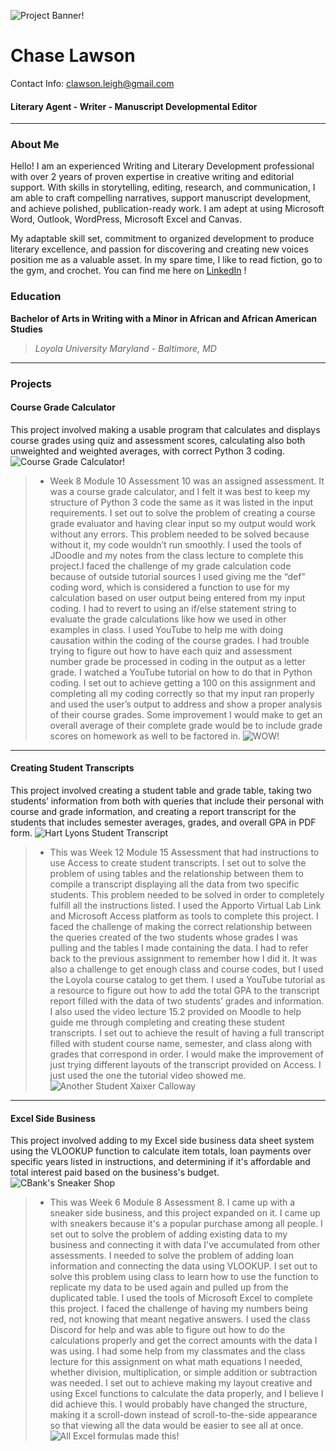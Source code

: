 ![Project Banner!](project_images/Banner.png)
# Chase Lawson
Contact Info: clawson.leigh@gmail.com
#### Literary Agent - Writer - Manuscript Developmental Editor

***

### About Me 
Hello! I am an experienced Writing and Literary Development professional with
over 2 years of proven expertise in creative writing and editorial support.
With skills in storytelling, editing, research, and communication, I am able to craft
compelling narratives, support manuscript development, and achieve polished,
publication-ready work. I am adept at using Microsoft Word, Outlook, WordPress,
Microsoft Excel and Canvas.

My adaptable skill set, commitment to organized development to produce literary
excellence, and passion for discovering and creating new voices position me as a
valuable asset. In my spare time, I like to read fiction, go to the gym, and crochet.
You can find me here on [LinkedIn](www.linkedin.com/in/cleighlawson) !

### Education 
**Bachelor of Arts in Writing with a Minor in African and African American Studies**
> *Loyola University Maryland - Baltimore, MD*

***

### Projects

#### Course Grade Calculator
This project involved making a usable program that calculates and displays course
grades using quiz and assessment scores, calculating also both unweighted and
weighted averages, with correct Python 3 coding.
![Course Grade Calculator!](/project_images/Project_1_Screenshot.png "Project 1 - Course Grade Calculator")
 > - Week 8 Module 10 Assessment 10 was an assigned assessment. It was a course
grade calculator, and I felt it was best to keep my structure of Python 3 code the
same as it was listed in the input requirements. I set out to solve the problem of
creating a course grade evaluator and having clear input so my output would work
without any errors. This problem needed to be solved because without it, my code
wouldn’t run smoothly. I used the tools of JDoodle and my notes from the class
lecture to complete this project.I faced the challenge of my grade calculation code
because of outside tutorial sources I used giving me the “def” coding word, which
is considered a function to use for my calculation based on user output being
entered from my input coding. I had to revert to using an if/else statement string to
evaluate the grade calculations like how we used in other examples in class. I used
YouTube to help me with doing causation within the coding of the course grades. I
had trouble trying to figure out how to have each quiz and assessment number
grade be processed in coding in the output as a letter grade. I watched a YouTube
tutorial on how to do that in Python coding. I set out to achieve getting a 100 on
this assignment and completing all my coding correctly so that my input ran
properly and used the user’s output to address and show a proper analysis of their
course grades. Some improvement I would make to get an overall average of their
complete grade would be to include grade scores on homework as well to be
factored in.
![WOW!](/project_images/Project_1.2_Screenshot.png "Project 1 - Course Grade Calculator")

***

#### Creating Student Transcripts
This project involved creating a student table and grade table, taking two students’ information from both with queries that include
their personal with course and grade information, and creating a report transcript
for the students that includes semester averages, grades, and overall GPA in PDF
form.
 ![Hart Lyons Student Transcript](/project_images/Project_2_Screenshot.png "Project 2 - Using Microsoft Access")
 > - This was Week 12 Module 15 Assessment that had instructions to use Access to
create student transcripts. I set out to solve the problem of using tables and the
relationship between them to compile a transcript displaying all the data from two
specific students. This problem needed to be solved in order to completely fulfill
all the instructions listed. I used the Apporto Virtual Lab Link and Microsoft Access
platform as tools to complete this project. I faced the challenge of making the
correct relationship between the queries created of the two students whose
grades I was pulling and the tables I made containing the data. I had to refer back
to the previous assignment to remember how I did it. It was also a challenge to get
enough class and course codes, but I used the Loyola course catalog to get them.
I used a YouTube tutorial as a resource to figure out how to add the total GPA to
the transcript report filled with the data of two students’ grades and information. I
also used the video lecture 15.2 provided on Moodle to help guide me through
completing and creating these student transcripts. I set out to achieve the result
of having a full transcript filled with student course name, semester, and class
along with grades that correspond in order. I would make the improvement of just
trying different layouts of the transcript provided on Access. I just used the one
the tutorial video showed me.
 ![Another Student Xaixer Calloway ](/project_images/Project_2.0_Screenshot.png "Project 2 - Using Microsoft Access")

***

#### Excel Side Business
This project involved adding to my Excel side business data sheet
system using the VLOOKUP function to calculate item totals, loan payments over
specific years listed in instructions, and determining if it's affordable and total
interest paid based on the business's budget.
 ![CBank's Sneaker Shop](/project_images/Project_3_Screenshot.png "Project 3 - Excel Side Business")
 > - This was Week 6 Module 8 Assessment 8. I came up with a sneaker side business,
and this project expanded on it. I came up with sneakers because it's a popular purchase among all people. I set out to solve the problem of adding existing data to my business and connecting it with data I've accumulated from other assessments. I needed to solve the problem of adding loan information and
connecting the data using VLOOKUP. I set out to solve this problem using class to
learn how to use the function to replicate my data to be used again and pulled up
from the duplicated table. I used the tools of Microsoft Excel to complete this project. I faced the challenge of having my numbers being red, not knowing that meant negative answers. I used the class Discord for help and was able to figure out how to do the calculations
properly and get the correct amounts with the data I was using. I had some help
from my classmates and the class lecture for this assignment on what math equations I needed, whether division, multiplication, or simple addition or subtraction was needed. I set out to achieve making my layout creative and using Excel functions to calculate the data properly, and I believe I did achieve this. I
would probably have changed the structure, making it a scroll-down instead of scroll-to-the-side appearance so that viewing all the data would be easier to see all at once. 
 ![All Excel formulas made this!](/project_images/Project_3.0_Screenshot.png "Project 3 - Excel Side Business")
